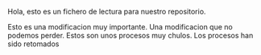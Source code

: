 Hola, esto es un fichero de lectura para nuestro repositorio.  

Esto es una modificacion muy importante. Una modificacion que no podemos perder. 
Estos son unos procesos muy chulos. Los procesos han sido retomados 
